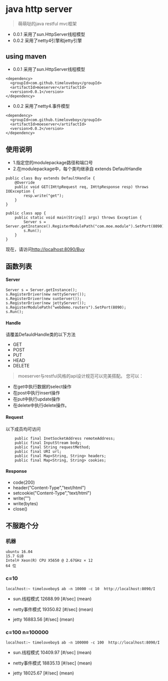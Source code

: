 # java http server

>萌萌哒的java restful mvc框架

+ 0.0.1 采用了sun.HttpServer线程模型
+ 0.0.2 采用了netty4引擎和jetty引擎

## using maven
+ 0.0.1 采用了sun.HttpServer线程模型
```
<dependency>
  <groupId>com.github.timeloveboy</groupId>
  <artifactId>moeserver</artifactId>
  <version>0.0.1</version>
</dependency>
```

+ 0.0.2 采用了netty4.事件模型
```
<dependency>
  <groupId>com.github.timeloveboy</groupId>
  <artifactId>moeserver</artifactId>
  <version>0.0.2</version>
</dependency>
```
## 使用说明

+ 1.指定您的modulepackage路径和端口号
+ 2.在modulepackage中，每个类均继承自 extends DefaultHandle


```
public class Buy extends DefaultHandle {
    @Override
    public void GET(IHttpRequest req, IHttpResponse resp) throws IOException {
        resp.write("get");
    }
}
```
```
public class app {
    public static void main(String[] args) throws Exception {
        Server s = Server.getInstance().RegisterModulePath("com.moe.module").SetPort(8090);
        s.Run();
    }
}

```

现在，请访问[http://localhost:8090/Buy](http://localhost:8090/Buy)

## 函数列表
#### Server
```
Server s = Server.getInstance();
s.RegisterDriver(new nettyServer());
s.RegisterDriver(new sunServer());
s.RegisterDriver(new jettyServer());
s.RegisterModulePath("webdemo.routers").SetPort(8090);
s.Run();
```
#### Handle
请覆盖DefauldHandle类的以下方法

+ GET
+ POST
+ PUT
+ HEAD
+ DELETE

> moeserver与restful风格的api设计规范可以完美搭配。
您可以：

+ 在get中执行数据的select操作
+ 在post中执行insert操作
+ 在put中执行update操作
+ 在delete中执行delete操作。

#### Request
以下成员均可访问
```
    public final InetSocketAddress remoteAddress;
    public final InputStream body;
    public final String requestMethod;
    public final URI url;
    public final Map<String, String> headers;
    public final Map<String, String> cookies;
```


#### Response
+ code(200)
+ header("Content-Type","text/html")
+ setcookie("Content-Type","text/html")
+ write("")
+ write(bytes)
+ close()

## 不服跑个分

### 机器
```
ubuntu 16.04
15.7 GiB
Intel® Xeon(R) CPU X5650 @ 2.67GHz × 12
64 位
```

### c=10
```
localhost:~ timeloveboy$ ab -n 10000 -c 10  http://localhost:8090/I
```
+ sun.线程模式 12688.99 [#/sec] (mean)

+ netty事件模式 19350.82 [#/sec] (mean)

+ jetty  16883.56 [#/sec] (mean)


### c=100 n=100000

```
localhost:~ timeloveboy$ ab -n 100000 -c 100  http://localhost:8090/I
```
+ sun.线程模式  10409.97 [#/sec] (mean)

+ netty事件模式 18835.13 [#/sec] (mean)

+ jetty 18025.67 [#/sec] (mean)
